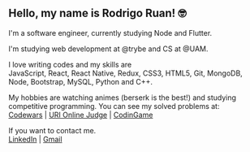 ## Hello, my name is Rodrigo Ruan! :nerd_face:

I'm a software engineer, currently studying Node and Flutter.

I'm studying web development at @trybe and CS at @UAM.

I love writing codes and my skills are
<br/>
JavaScript, React, React Native, Redux, CSS3, HTML5, Git, MongoDB, Node, Bootstrap, MySQL, Python and C++.

My hobbies are watching animes (berserk is the best!) and studying competitive programming.
You can see my solved problems at:
<br/>
[Codewars](https://www.codewars.com/users/rodrigo%20ruan) |
[URI Online Judge](https://www.beecrowd.com.br/judge/pt/profile/544334) |
[CodinGame](https://www.codingame.com/profile/72398efce9e8fff752e10af0f47415381021524)

If you want to contact me.
<br/>
[LinkedIn](https://www.linkedin.com/in/rodrigo-ruan/) |
[Gmail](mailto:rodrigopython16@gmail.com)
